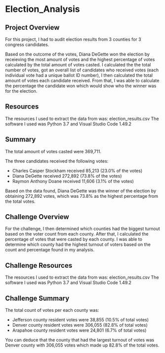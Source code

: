 # Election_Analysis

## Project Overview
For this project, I had to audit election results from 3 counties for 3 congress candidates. 

Based on the outcome of the votes, Diana DeGette won the election by receieving the most amount of votes and the highest percentage of votes calculated by the total amount of votes casted. I calculated the the total number of votes, got an overall list of candidates who received votes (each individual vote had a unique ballot ID number), I then calculated the total amount of votes each candidate received. From that, I was able to calculate the percentage the candidate won which would show who the winner was for the election.

## Resources
The resources I used to extract the data from was: election_results.csv
The software I used was Python 3.7 and Visual Studio Code 1.49.2

## Summary
The total amount of votes casted were 369,711. 

The three candidates received the following votes:
- Charles Casper Stockham received 85,213 (23.0% of the votes)
- Diana DeGette received 272,892 (73.8% of the votes)
- Raymon Anthony Doane received 11,606 (3.1% of the votes)

Based on the data found, Diana DeGette was the winner of the election by obtaining 272,892 votes, which was 73.8% as the highest percentage from the total votes.

## Challenge Overview
For the challenge, I then determined which counties had the biggest turnout based on the voter count from each county. After that, I calculated the percentage of votes that were casted by each county. I was able to determine which county had the highest turnout of voters based on the count and percentage found in my analysis.

## Challenge Resources
The resources I used to extract the data from was: election_results.csv
The software I used was Python 3.7 and Visual Studio Code 1.49.2

## Challenge Summary

The total count of votes per each county was:
- Jefferson county resident votes were 38,855 (10.5% of total votes)
- Denver county resident votes were 306,055 (82.8% of total votes)
- Arapahoe county resident votes were 24,801 (6.7% of total votes)

You can deduce that the county that had the largest turnout of votes was Denver county with 306,055 votes which made up 82.8% of the total votes. 
